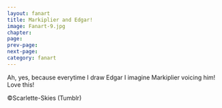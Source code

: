 ```yaml
---
layout: fanart
title: Markiplier and Edgar!
image: Fanart-9.jpg
chapter: 
page: 
prev-page:
next-page: 
category: fanart
---
```

Ah, yes, because everytime I draw Edgar I imagine Markiplier voicing him! Love this!

©Scarlette-Skies (Tumblr)

